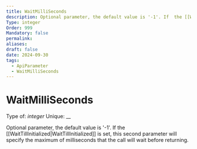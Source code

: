 ```yaml
---
title: WaitMilliSeconds
description: Optional parameter, the default value is '-1'. If  the [[WaitTillInitialized|WaitTillInitialized]] is set, this second parameter will specify the maximum of milliseconds that the call will wait before returning.
Type: integer
Order: 999
Mandatory: false
permalink: 
aliases: 
draft: false
date: 2024-09-30
tags:
  - ApiParameter
  - WaitMilliSeconds
---
```

# WaitMilliSeconds

Type of: _integer_
Unique: __

Optional parameter, the default value is '-1'. If  the [[WaitTillInitialized|WaitTillInitialized]] is set, this second parameter will specify the maximum of milliseconds that the call will wait before returning.
